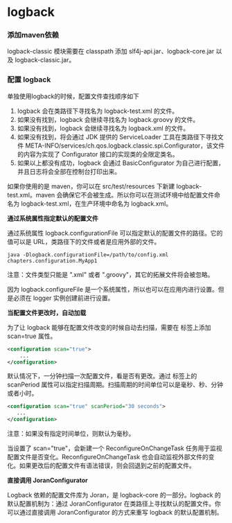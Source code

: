 # logback

### 添加maven依赖

logback-classic 模块需要在 classpath 添加 slf4j-api.jar、logback-core.jar 以及 logback-classic.jar。

### 配置 logback

单独使用logback的时候，配置文件查找顺序如下

1. logback 会在类路径下寻找名为 logback-test.xml 的文件。
2. 如果没有找到，logback 会继续寻找名为 logback.groovy 的文件。
3. 如果没有找到，logback 会继续寻找名为 logback.xml 的文件。
4. 如果没有找到，将会通过 JDK 提供的 ServiceLoader 工具在类路径下寻找文件 META-INFO/services/ch.qos.logback.classic.spi.Configurator，该文件的内容为实现了 Configurator 接口的实现类的全限定类名。
5. 如果以上都没有成功，logback 会通过 BasicConfigurator 为自己进行配置，并且日志将会全部在控制台打印出来。

如果你使用的是 maven，你可以在 src/test/resources 下新建 logback-test.xml。maven 会确保它不会被生成。所以你可以在测试环境中给配置文件命名为 logback-test.xml，在生产环境中命名为 logback.xml。

**通过系统属性指定默认的配置文件**

通过系统属性 logback.configurationFile 可以指定默认的配置文件的路径。它的值可以是 URL，类路径下的文件或者是应用外部的文件。

```shell
java -Dlogback.configurationFile=/path/to/config.xml chapters.configuration.MyApp1
```

注意：文件类型只能是 ".xml" 或者 ".groovy"，其它的拓展文件将会被忽略。

因为 logback.configureFile 是一个系统属性，所以也可以在应用内进行设置。但是必须在 logger 实例创建前进行设置。

**当配置文件更改时，自动加载**

为了让 logback 能够在配置文件改变的时候自动去扫描，需要在 <configuration> 标签上添加 scan=true 属性。

```xml
<configuration scan="true">
    ...
</configuration>
```

默认情况下，一分钟扫描一次配置文件，看是否有更改。通过 <configuration> 标签上的 scanPeriod 属性可以指定扫描周期。扫描周期的时间单位可以是毫秒、秒、分钟或者小时。

```xml
<configuration scan="true" scanPeriod="30 seconds">
   ...
</configuration>
```

注意：如果没有指定时间单位，则默认为毫秒。

当设置了 scan="true"，会新建一个 ReconfigureOnChangeTask 任务用于监视配置文件是否变化。ReconfigureOnChangeTask 也会自动监视外部文件的变化。如果更改后的配置文件有语法错误，则会回退到之前的配置文件。

**直接调用 JoranConfigurator**

Logback 依赖的配置文件库为 Joran，是 logback-core 的一部分。logback 的默认配置机制为：通过 JoranConfigurator 在类路径上寻找默认的配置文件。你可以通过直接调用 JoranConfigurator 的方式来重写 logback 的默认配置机制。